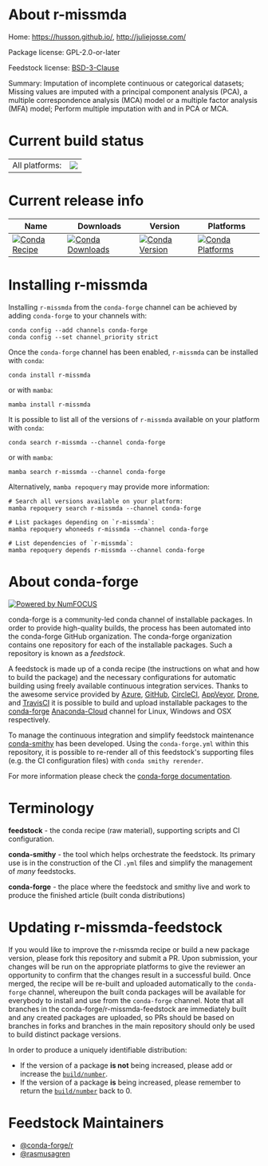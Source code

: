 About r-missmda
===============

Home: https://husson.github.io/, http://juliejosse.com/

Package license: GPL-2.0-or-later

Feedstock license: [BSD-3-Clause](https://github.com/conda-forge/r-missmda-feedstock/blob/main/LICENSE.txt)

Summary: Imputation of incomplete continuous or categorical datasets; Missing values are imputed with a principal component analysis (PCA), a multiple correspondence analysis (MCA) model or a multiple factor analysis (MFA) model; Perform multiple imputation with and in PCA or MCA.

Current build status
====================


<table><tr><td>All platforms:</td>
    <td>
      <a href="https://dev.azure.com/conda-forge/feedstock-builds/_build/latest?definitionId=2578&branchName=main">
        <img src="https://dev.azure.com/conda-forge/feedstock-builds/_apis/build/status/r-missmda-feedstock?branchName=main">
      </a>
    </td>
  </tr>
</table>

Current release info
====================

| Name | Downloads | Version | Platforms |
| --- | --- | --- | --- |
| [![Conda Recipe](https://img.shields.io/badge/recipe-r--missmda-green.svg)](https://anaconda.org/conda-forge/r-missmda) | [![Conda Downloads](https://img.shields.io/conda/dn/conda-forge/r-missmda.svg)](https://anaconda.org/conda-forge/r-missmda) | [![Conda Version](https://img.shields.io/conda/vn/conda-forge/r-missmda.svg)](https://anaconda.org/conda-forge/r-missmda) | [![Conda Platforms](https://img.shields.io/conda/pn/conda-forge/r-missmda.svg)](https://anaconda.org/conda-forge/r-missmda) |

Installing r-missmda
====================

Installing `r-missmda` from the `conda-forge` channel can be achieved by adding `conda-forge` to your channels with:

```
conda config --add channels conda-forge
conda config --set channel_priority strict
```

Once the `conda-forge` channel has been enabled, `r-missmda` can be installed with `conda`:

```
conda install r-missmda
```

or with `mamba`:

```
mamba install r-missmda
```

It is possible to list all of the versions of `r-missmda` available on your platform with `conda`:

```
conda search r-missmda --channel conda-forge
```

or with `mamba`:

```
mamba search r-missmda --channel conda-forge
```

Alternatively, `mamba repoquery` may provide more information:

```
# Search all versions available on your platform:
mamba repoquery search r-missmda --channel conda-forge

# List packages depending on `r-missmda`:
mamba repoquery whoneeds r-missmda --channel conda-forge

# List dependencies of `r-missmda`:
mamba repoquery depends r-missmda --channel conda-forge
```


About conda-forge
=================

[![Powered by
NumFOCUS](https://img.shields.io/badge/powered%20by-NumFOCUS-orange.svg?style=flat&colorA=E1523D&colorB=007D8A)](https://numfocus.org)

conda-forge is a community-led conda channel of installable packages.
In order to provide high-quality builds, the process has been automated into the
conda-forge GitHub organization. The conda-forge organization contains one repository
for each of the installable packages. Such a repository is known as a *feedstock*.

A feedstock is made up of a conda recipe (the instructions on what and how to build
the package) and the necessary configurations for automatic building using freely
available continuous integration services. Thanks to the awesome service provided by
[Azure](https://azure.microsoft.com/en-us/services/devops/), [GitHub](https://github.com/),
[CircleCI](https://circleci.com/), [AppVeyor](https://www.appveyor.com/),
[Drone](https://cloud.drone.io/welcome), and [TravisCI](https://travis-ci.com/)
it is possible to build and upload installable packages to the
[conda-forge](https://anaconda.org/conda-forge) [Anaconda-Cloud](https://anaconda.org/)
channel for Linux, Windows and OSX respectively.

To manage the continuous integration and simplify feedstock maintenance
[conda-smithy](https://github.com/conda-forge/conda-smithy) has been developed.
Using the ``conda-forge.yml`` within this repository, it is possible to re-render all of
this feedstock's supporting files (e.g. the CI configuration files) with ``conda smithy rerender``.

For more information please check the [conda-forge documentation](https://conda-forge.org/docs/).

Terminology
===========

**feedstock** - the conda recipe (raw material), supporting scripts and CI configuration.

**conda-smithy** - the tool which helps orchestrate the feedstock.
                   Its primary use is in the construction of the CI ``.yml`` files
                   and simplify the management of *many* feedstocks.

**conda-forge** - the place where the feedstock and smithy live and work to
                  produce the finished article (built conda distributions)


Updating r-missmda-feedstock
============================

If you would like to improve the r-missmda recipe or build a new
package version, please fork this repository and submit a PR. Upon submission,
your changes will be run on the appropriate platforms to give the reviewer an
opportunity to confirm that the changes result in a successful build. Once
merged, the recipe will be re-built and uploaded automatically to the
`conda-forge` channel, whereupon the built conda packages will be available for
everybody to install and use from the `conda-forge` channel.
Note that all branches in the conda-forge/r-missmda-feedstock are
immediately built and any created packages are uploaded, so PRs should be based
on branches in forks and branches in the main repository should only be used to
build distinct package versions.

In order to produce a uniquely identifiable distribution:
 * If the version of a package **is not** being increased, please add or increase
   the [``build/number``](https://docs.conda.io/projects/conda-build/en/latest/resources/define-metadata.html#build-number-and-string).
 * If the version of a package **is** being increased, please remember to return
   the [``build/number``](https://docs.conda.io/projects/conda-build/en/latest/resources/define-metadata.html#build-number-and-string)
   back to 0.

Feedstock Maintainers
=====================

* [@conda-forge/r](https://github.com/conda-forge/r/)
* [@rasmusagren](https://github.com/rasmusagren/)

